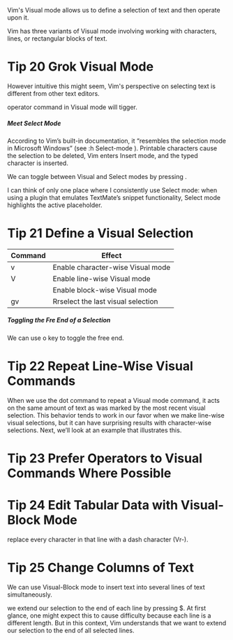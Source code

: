 Vim's Visual mode allows us to define a selection of text and then operate upon it.

Vim has three variants of Visual mode involving working with characters, lines, or rectangular blocks of text. 

# Tip 20 Grok Visual Mode #

However intuitive this might seem, Vim's perspective on selecting text is different from other text editors.

operator command in Visual mode will tigger.

##### Meet Select Mode #####

According to Vim’s built-in documentation, it “resembles the selection mode in Microsoft Windows” (see :h Select-mode   ). Printable characters cause the selection to be deleted, Vim enters Insert mode, and the typed character is inserted.

We can toggle between Visual and Select modes by pressing <C-g>. 

I can think of only one place where I consistently use Select mode: when using a plugin that emulates TextMate’s snippet functionality, Select mode highlights the active placeholder.

# Tip 21 Define a Visual Selection #

Command | Effect
-- | --
v | Enable character-wise Visual mode
V | Enable line-wise Visual mode
<C-v> | Enable block-wise Visual mode
gv | Rrselect the last visual selection

##### Toggling the Fre End of a Selection
We can use o key to toggle the free end.

# Tip 22 Repeat Line-Wise Visual Commands #

When we use the dot command to repeat a Visual mode command, it acts on the same amount of text as was marked by the most recent visual selection. This behavior tends to work in our favor when we make line-wise visual selections, but it can have surprising results with character-wise selections. Next, we’ll look at an example that illustrates this.

# Tip 23 Prefer Operators to Visual Commands Where Possible #

# Tip 24 Edit Tabular Data with Visual-Block Mode #

replace every character in that line with a dash character (Vr-).

# Tip 25 Change Columns of Text #

We can use Visual-Block mode to insert text into several lines of text simultaneously.

we extend our selection to the end of each line by pressing $. At first glance, one might expect this to cause difficulty because each line is a different length. But in this context, Vim understands that we want to extend our selection to the end of all selected lines.







